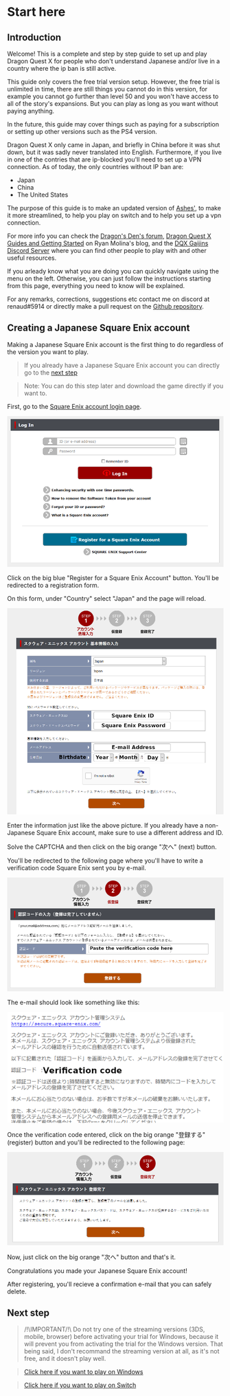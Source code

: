 # Start here

## Introduction

Welcome! This is a complete and step by step guide to set up and play 
Dragon Quest X for people who don't understand Japanese 
and/or live in a country where the ip ban is still active.

This guide only covers the free trial version setup. However, the free trial is unlimited in time, there are still things you cannot do in this version, for example you cannot go further than level 50 and you won't have access to all of the story's expansions. But you can play as long as you want without paying anything.

In the future, this guide may cover things such as paying
for a subscription or setting up other versions such as
the PS4 version.

Dragon Quest X only came in Japan, 
and briefly in China before it was shut down, 
but it was sadly never translated into English.
Furthermore, if you live in one of the contries that are ip-blocked 
you'll need to set up a VPN connection.
As of today, the only countries without IP ban are:
- Japan
- China
- The United States

The purpose of this guide is to make an updated version of 
[Ashes'](https://www.woodus.com/forums/topic/28719-getting-started-on-pc), to make it more streamlined, to help you play on switch and to help you set up a vpn connection.

For more info you can check the [Dragon's Den's forum](https://www.woodus.com/forums/forum/100-dragon-quest-x/), [Dragon Quest X Guides and Getting Started](https://ryanquest.com/2020/04/26/dragon-quest-x-guides-and-getting-started/) on Ryan Molina's blog, and the [DQX Gaijins Discord Server](https://discord.gg/U35shqX) where you can find other people to play with and other useful resources.

If you arleady know what you are doing you can quickly 
navigate using the menu on the left. Otherwise, you can
just follow the instructions starting from this page, everything you need to know will be explained.

For any remarks, corrections, suggestions etc contact me on discord at renaud#5914 or directly make 
a pull request on the [Github repository](https://github.com/RenaudAbaj/RenaudAbaj.github.io).

## Creating a Japanese Square Enix account

Making a Japanese Square Enix account is the first thing to do regardless of the version you want to play.
>If you already have a Japanese Square Enix account you can directly go to the [next step](README?id=next-step)

>Note: You can do this step later and download the game directly if you want to.

First, go to the [Square Enix account login page](https://secure.square-enix.com/account/app/svc/Login?cont=account).

![](acc1.png)

Click on the big blue "Register for a Square Enix Account" button. You'll be redirected to a registration form. 

On this form, under "Country" select "Japan" and the page will reload.

![](acc2.png)

Enter the information just like the above picture. If you already have a non-Japanese Square Enix account, make sure to use a different address and ID.

Solve the CAPTCHA and then click on the big orange "次へ" (next) button.

You'll be redirected to the following page where you'll have to write a verification code Square Enix sent you by e-mail.

![](acc4.png)

The e-mail should look like something like this:

![](acc3.png)

Once the verification code entered, click on the big orange "登録する"(register) button and you'll be redirected to the following page:

![](acc5.png)

Now, just click on the big orange "次へ" button and that's it. 

Congratulations you made your Japanese Square Enix account!

After registering, you'll recieve a confirmation e-mail that you can safely delete.

## Next step

>/!\IMPORTANT/!\ Do not try one of the streaming versions (3DS, mobile, browser) before activating your trial for Windows, because it will prevent you from activating the trial for the Windows version. That being said, I don't recommand the streaming version at all, as it's not free, and it doesn't play well.

>[Click here if you want to play on Windows](windows)

>[Click here if you want to play on Switch](switch?id=creating-a-japanese-nintendo-account)
